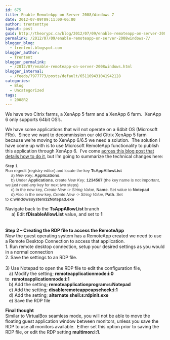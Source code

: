 ```yaml
---
id: 675
title: Enable RemoteApp on Server 2008/Windows 7
date: 2012-07-09T09:11:00-06:00
author: trententtye
layout: post
guid: http://theorypc.ca/blog/2012/07/09/enable-remoteapp-on-server-2008windows-7/
permalink: /2012/07/09/enable-remoteapp-on-server-2008windows-7/
blogger_blog:
  - trentent.blogspot.com
blogger_author:
  - Trentent
blogger_permalink:
  - /2012/07/enable-remoteapp-on-server-2008windows.html
blogger_internal:
  - /feeds/7977773/posts/default/651109431041942128
categories:
  - Blog
  - Uncategorized
tags:
  - 2008R2
---
```

<div>
  We have two Citrix farms, a XenApp 5 farm and a XenApp 6 farm. &nbsp;XenApp 6 only supports 64bit OS&#8217;s.
</div>

<div>
</div>

We have some applications that will not operate on a 64bit OS (Microsoft FRx). &nbsp;Since we want to decommission our old Citrix XenApp 5 farm because we&#8217;re moving to XenApp 6/6.5 we need a solution. &nbsp;The solution I have come up with is to use Microsoft RemoteApp functionality to publish this application through XenApp 6. &nbsp;I&#8217;ve come [across this blog post that details how to do it](http://geekswithblogs.net/twickers/archive/2009/12/18/137048.aspx), but I&#8217;m going to summarize the technical changes here:

<div>
</div>

<div>
  <strong style="color: #444444; font-family: Arial, Verdana, Tahoma; font-size: small;">Step 1</strong>
</div>

<div>
  <div style="color: #444444; font-family: Arial, Verdana, Tahoma; font-size: small;">
    Run regedit (registry editor) and locate the key&nbsp;<strong>TsAppAllowList</strong>
  </div>
  
  <div style="color: #444444; font-family: Arial, Verdana, Tahoma; font-size: small;">
    &nbsp;&nbsp;&nbsp;&nbsp; a)&nbsp;<em>New Key</em>,&nbsp;<strong>Applications</strong>.<br />&nbsp;&nbsp;&nbsp;&nbsp; b) Under&nbsp;<strong>Applications</strong>, create&nbsp;<em>New Key</em>,&nbsp;<strong>1234567</strong>&nbsp;(the key name is not important, we just need&nbsp;<em>any</em>&nbsp;key for next two steps)<br />&nbsp;&nbsp;&nbsp;&nbsp; c) In the new key,&nbsp;<em>Create New -> String Value</em>,&nbsp;<strong>Name</strong>. Set value to&nbsp;<strong>Notepad</strong><br />&nbsp;&nbsp;&nbsp;&nbsp; d) Also in the new key,&nbsp;<em>Create New -> String Value</em>,&nbsp;<strong>Path</strong>. Set to&nbsp;<strong>c:windowssystem32Notepad.exe</strong>
  </div>
  
  <div style="color: #444444; font-family: Arial, Verdana, Tahoma; font-size: small;">
  </div>
  
  <p>
    Navigate back to the&nbsp;<strong>TsAppAllowList</strong><strong>&nbsp;</strong>branch<br />&nbsp;&nbsp;&nbsp;&nbsp; a) Edit&nbsp;<strong>fDisableAllowList</strong>&nbsp;value, and set to&nbsp;<strong>1</strong><br /><strong><br /></strong><br /><strong>Step 2 – Creating the RDP file to access the RemoteApp</strong><br />Now the guest operating system has a RemoteApp created we need to use a Remote Desktop Connection to access that application.<br />1. Run remote desktop connection, setup your desired settings as you would in a normal connection<br />2. Save the settings to an RDP file.<br />&nbsp;<br />3) Use Notepad to open the RDP&nbsp;file to edit the configuration file,<br />&nbsp;&nbsp; a) Modify the setting;&nbsp;<strong>remoteapplicationmode:i:0</strong>&nbsp; to&nbsp;&nbsp;<strong>remoteapplicationmode:i:1</strong><br />&nbsp;&nbsp; b) Add the setting;&nbsp;<strong>remoteapplicationprogram:s:Notepad</strong><br />&nbsp;&nbsp; c) Add the setting;&nbsp;<strong>disableremoteappcapscheck:i:1</strong><br />&nbsp;&nbsp; d) Add the setting;&nbsp;<strong>alternate shell:s:rdpinit.exe</strong><br />&nbsp;&nbsp; e) Save the RDP file
  </p>
  
  <p>
    <strong>Final thought</strong><br />Similar to VirtualBox seamless mode, you will not be able to move the floating guest application window between monitors, unless you save the RDP to use all monitors available.&nbsp; Either set this option prior to saving the RDP file, or edit the RDP setting&nbsp;<strong>multimon:i:1</strong>.
  </p>
</div>

<!-- AddThis Advanced Settings generic via filter on the_content -->

<!-- AddThis Share Buttons generic via filter on the_content -->
